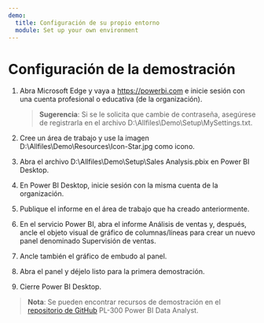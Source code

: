 ```yaml
---
demo:
  title: Configuración de su propio entorno
  module: Set up your own environment
---
```



# Configuración de la demostración

1. Abra Microsoft Edge y vaya a <https://powerbi.com> e inicie sesión con una cuenta profesional o educativa (de la organización).
    > **Sugerencia**: Si se le solicita que cambie de contraseña, asegúrese de registrarla en el archivo D:\Allfiles\Demo\Setup\MySettings.txt.

1. Cree un área de trabajo y use la imagen D:\Allfiles\Demo\Resources\Icon-Star.jpg como icono.

1. Abra el archivo D:\Allfiles\Demo\Setup\Sales Analysis.pbix en Power BI Desktop.

1. En Power BI Desktop, inicie sesión con la misma cuenta de la organización.

1. Publique el informe en el área de trabajo que ha creado anteriormente.

1. En el servicio Power BI, abra el informe Análisis de ventas y, después, ancle el objeto visual de gráfico de columnas/líneas para crear un nuevo panel denominado Supervisión de ventas.

1. Ancle también el gráfico de embudo al panel.

1. Abra el panel y déjelo listo para la primera demostración.

1. Cierre Power BI Desktop.

> **Nota**: Se pueden encontrar recursos de demostración en el [repositorio de GitHub](https://github.com/MicrosoftLearning/PL-300-Microsoft-Power-BI-Data-Analyst/tree/Main/Allfiles/Demo) PL-300 Power BI Data Analyst.
